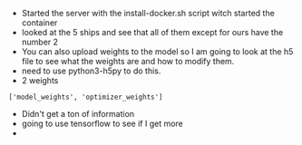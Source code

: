 - Started the server with the install-docker.sh script witch started the container
- looked at the 5 ships and see that all of them except for ours have the number 2
- You can also upload weights to the model so I am going to look at the h5 file to see what the weights are and how to modify them. 
- need to use python3-h5py to do this.
- 2 weights 
```
['model_weights', 'optimizer_weights']
```
- Didn't get a ton of information
- going to use tensorflow to see if I get more
- 